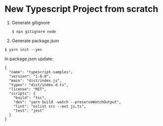 # New Typescript Project from scratch

1. Generate gitignore

   `$ npx gitignore node `

2. Generate package.json

`$ yarn init --yes`

In package.json update:

```
{
  "name": "typescript-samples",
  "version": "1.0.0",
  "main": "dist/index.js",
  "types": "dist/index.d.ts",
  "license": "MIT",
  "scripts": {
    "build": "tsc",
    "dev": "yarn build -watch --preserveWatchOutput",
    "lint": "eslist src --ext js,ts",
    "test": "jest"
  }
}
```
